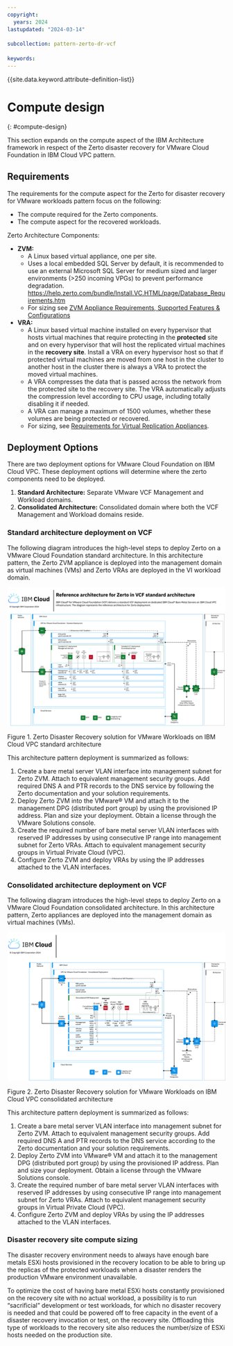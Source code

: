 ```yaml
---
copyright:
  years: 2024
lastupdated: "2024-03-14"

subcollection: pattern-zerto-dr-vcf

keywords:
---
```

{{site.data.keyword.attribute-definition-list}}

# Compute design

{: \#compute-design}

This section expands on the compute aspect of the IBM Architecture framework in respect of the Zerto disaster recovery for VMware Cloud Foundation in IBM Cloud VPC pattern.

## Requirements

The requirements for the compute aspect for the Zerto for disaster recovery for VMware workloads pattern focus on the following:

- The compute required for the Zerto components.
- The compute aspect for the recovered workloads.

Zerto Architecture Components:

- **ZVM:**
  - A Linux based virtual appliance, one per site.
  - Uses a local embedded SQL Server by default, it is recommended to use an external Microsoft SQL Server for medium sized and larger environments (\>250 incoming VPGs) to prevent performance degradation. https://help.zerto.com/bundle/Install.VC.HTML/page/Database_Requirements.htm
  - For sizing see [ZVM Appliance Requirements, Supported Features &amp; Configurations](https://help.zerto.com/bundle/Linux.ZVM.HTML.10.0_U3/page/Book_in_Portal_-_Prerequisite_for_ZVM_Linux.htm)
- **VRA:**
  - A Linux based virtual machine installed on every hypervisor that hosts virtual machines that require protecting in the **protected** site and on every hypervisor that will host the replicated virtual machines in the **recovery site**. Install a VRA on every hypervisor host so that if protected virtual machines are moved from one host in the cluster to another host in the cluster there is always a VRA to protect the moved virtual machines.
  - A VRA compresses the data that is passed across the network from the protected site to the recovery site. The VRA automatically adjusts the compression level according to CPU usage, including totally disabling it if needed.
  - A VRA can manage a maximum of 1500 volumes, whether these volumes are being protected or recovered.
  - For sizing, see [Requirements for Virtual Replication Appliances](https://help.zerto.com/bundle/Prereq.VC.HTML.90/page/Requirements_for_Virtual_Replication_Appliances.htm).

## Deployment Options

There are two deployment options for VMware Cloud Foundation on IBM Cloud VPC. These deployment options will determine where the zerto components need to be deployed.

1. **Standard Architecture:** Separate VMware VCF Management and Workload domains.
2. **Consolidated Architecture:** Consolidated domain where both the VCF Management and Workload domains reside.

### Standard architecture deployment on VCF

The following diagram introduces the high-level steps to deploy Zerto on a VMware Cloud Foundation standard architecture. In this architecture pattern, the Zerto ZVM appliance is deployed into the management domain as virtual machines (VMs) and Zerto VRAs are deployed in the VI workload domain.

![Zerto_VCF_IBM_Cloud_Standard_Architecture](image/Zerto-Architecture-Standard.svg)

Figure 1. Zerto Disaster Recovery solution for VMware Workloads on IBM Cloud VPC standard architecture

This architecture pattern deployment is summarized as follows:

1. Create a bare metal server VLAN interface into management subnet for Zerto ZVM. Attach to equivalent management security groups. Add required DNS A and PTR records to the DNS service by following the Zerto documentation and your solution requirements.
2. Deploy Zerto ZVM into the VMware® VM and attach it to the management DPG (distributed port group) by using the provisioned IP address. Plan and size your deployment. Obtain a license through the VMware Solutions console.
3. Create the required number of bare metal server VLAN interfaces with reserved IP addresses by using consecutive IP range into management subnet for Zerto VRAs. Attach to equivalent management security groups in Virtual Private Cloud (VPC).
4. Configure Zerto ZVM and deploy VRAs by using the IP addresses attached to the VLAN interfaces.

### Consolidated architecture deployment on VCF

The following diagram introduces the high-level steps to deploy Zerto on a VMware Cloud Foundation consolidated architecture. In this architecture pattern, Zerto appliances are deployed into the management domain as virtual machines (VMs).

![Zerto_VCF_IBM_Cloud_Consolidated_Architecture](image/Zerto-Architecture-Consolidated.svg)

Figure 2. Zerto Disaster Recovery solution for VMware Workloads on IBM Cloud VPC consolidated architecture

This architecture pattern deployment is summarized as follows:

1. Create a bare metal server VLAN interface into management subnet for Zerto ZVM. Attach to equivalent management security groups. Add required DNS A and PTR records to the DNS service according to the Zerto documentation and your solution requirements.
2. Deploy Zerto ZVM into VMware® VM and attach it to the management DPG (distributed port group) by using the provisioned IP address. Plan and size your deployment. Obtain a license through the VMware Solutions console.
3. Create the required number of bare metal server VLAN interfaces with reserved IP addresses by using consecutive IP range into management subnet for Zerto VRAs. Attach to equivalent management security groups in Virtual Private Cloud (VPC).
4. Configure Zerto ZVM and deploy VRAs by using the IP addresses attached to the VLAN interfaces.

### Disaster recovery site compute sizing

The disaster recovery environment needs to always have enough bare metals ESXi hosts provisioned in the recovery location to be able to bring up the replicas of the protected workloads when a disaster renders the production VMware environment unavailable.

To optimize the cost of having bare metal ESXi hosts constantly provisioned on the recovery site with no actual workload, a possibility is to run “sacrificial” development or test workloads, for which no disaster recovery is needed and that could be powered off to free capacity in the event of a disaster recovery invocation or test, on the recovery site. Offloading this type of workloads to the recovery site also reduces the number/size of ESXi hosts needed on the production site.
